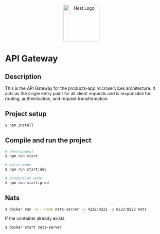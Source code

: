 <p align="center">
  <a href="http://nestjs.com/" target="blank"><img src="https://nestjs.com/img/logo-small.svg" width="120" alt="Nest Logo" /></a>
</p>

# API Gateway

## Description

This is the API Gateway for the products-app microservices architecture. It acts as the single entry point for all client requests and is responsible for routing, authentication, and request transformation.

## Project setup

```bash
$ npm install
```

## Compile and run the project

```bash
# development
$ npm run start

# watch mode
$ npm run start:dev

# production mode
$ npm run start:prod
```

## Nats
```bash
$ docker run -d --name nats-server -p 4222:4222 -p 8222:8222 nats
```
If the container already exists:
```bash
$ docker start nats-server
```
